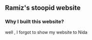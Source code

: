 ## Ramiz's stoopid website 





### Why I built this website? 
 well , I forgot to show my website to Nida 

